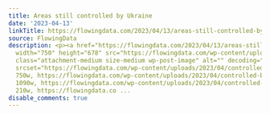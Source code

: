 ```yaml
---
title: Areas still controlled by Ukraine
date: '2023-04-13'
linkTitle: https://flowingdata.com/2023/04/13/areas-still-controlled-by-ukraine/
source: FlowingData
description: <p><a href="https://flowingdata.com/2023/04/13/areas-still-controlled-by-ukraine/"><img
  width="750" height="678" src="https://flowingdata.com/wp-content/uploads/2023/04/controlled-by-Ukraine-750x678.png"
  class="attachment-medium size-medium wp-post-image" alt="" decoding="async" loading="lazy"
  srcset="https://flowingdata.com/wp-content/uploads/2023/04/controlled-by-Ukraine-750x678.png
  750w, https://flowingdata.com/wp-content/uploads/2023/04/controlled-by-Ukraine-1090x985.png
  1090w, https://flowingdata.com/wp-content/uploads/2023/04/controlled-by-Ukraine-210x190.png
  210w, https://flowingdata.co ...
disable_comments: true
---
```

<p><a href="https://flowingdata.com/2023/04/13/areas-still-controlled-by-ukraine/"><img width="750" height="678" src="https://flowingdata.com/wp-content/uploads/2023/04/controlled-by-Ukraine-750x678.png" class="attachment-medium size-medium wp-post-image" alt="" decoding="async" loading="lazy" srcset="https://flowingdata.com/wp-content/uploads/2023/04/controlled-by-Ukraine-750x678.png 750w, https://flowingdata.com/wp-content/uploads/2023/04/controlled-by-Ukraine-1090x985.png 1090w, https://flowingdata.com/wp-content/uploads/2023/04/controlled-by-Ukraine-210x190.png 210w, https://flowingdata.co ...